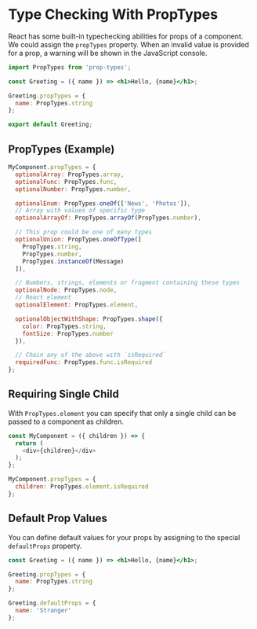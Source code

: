 # Type Checking With PropTypes

React has some built-in typechecking abilities for props of a component. We could assign the `propTypes` property. When an invalid value is provided for a prop, a warning will be shown in the JavaScript console.

```jsx
import PropTypes from 'prop-types';

const Greeting = ({ name }) => <h1>Hello, {name}</h1>;

Greeting.propTypes = {
  name: PropTypes.string
};

export default Greeting;
```

## PropTypes (Example)

```jsx
MyComponent.propTypes = {
  optionalArray: PropTypes.array,
  optionalFunc: PropTypes.func,
  optionalNumber: PropTypes.number,

  optionalEnum: PropTypes.oneOf(['News', 'Photos']),
  // Array with values of specific type
  optionalArrayOf: PropTypes.arrayOf(PropTypes.number),

  // This prop could be one of many types
  optionalUnion: PropTypes.oneOfType([
    PropTypes.string,
    PropTypes.number,
    PropTypes.instanceOf(Message)
  ]),

  // Numbers, strings, elements or fragment containing these types
  optionalNode: PropTypes.node,
  // React element
  optionalElement: PropTypes.element,

  optionalObjectWithShape: PropTypes.shape({
    color: PropTypes.string,
    fontSize: PropTypes.number
  }),

  // Chain any of the above with `isRequired`
  requiredFunc: PropTypes.func.isRequired
};
```

## Requiring Single Child

With `PropTypes.element` you can specify that only a single child can be passed to a component as children.

```js
const MyComponent = ({ children }) => {
  return (
    <div>{children}</div>
  );
};

MyComponent.propTypes = {
  children: PropTypes.element.isRequired
};
```

## Default Prop Values

You can define default values for your props by assigning to the special `defaultProps` property.

```jsx
const Greeting = ({ name }) => <h1>Hello, {name}</h1>;

Greeting.propTypes = {
  name: PropTypes.string
};

Greeting.defaultProps = {
  name: 'Stranger'
};
```
